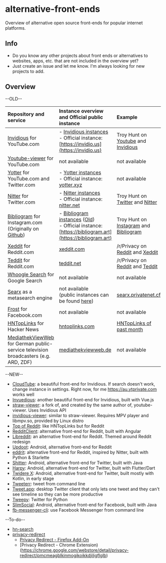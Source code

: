 # alternative-front-ends
Overview of alternative open source front-ends for popular internet platforms.

## Info
* Do you know any other projects about front ends or alternatives to websites, apps, etc. that are not included in the overview yet?
* Just create an issue and let me know. I'm always looking for new projects to add.

## Overview

--OLD--

|Repository and service|Instance overview and Official public instance|Example
|:---|:---|:---
|[Invidious](https://github.com/iv-org/invidious) for YouTube.com|- [Invidious instances](https://github.com/iv-org/documentation/blob/master/Invidious-Instances.md)<br>- Official instance: [https://invidio.us](https://invidio.us)|Troy Hunt on [Youtube](https://www.youtube.com/user/troyhuntdotcom/videos) and [Invidious](https://invidio.us/channel/troyhuntdotcom)
|[Youtube-viewer](https://github.com/trizen/youtube-viewer) for YouTube.com|not available|not available
|[Yotter](https://github.com/ytorg/Yotter) for YouTube.com and Twitter.com|- [Yotter instances](https://github.com/ytorg/Yotter#public-instances)<br>- Official instance: [yotter.xyz](https://yotter.xyz)|not available
|[Nitter](https://github.com/zedeus/nitter) for Twitter.com|- [Nitter instances](https://github.com/zedeus/nitter/wiki/Instances)<br>- Official instance: [nitter.net](https://nitter.net/)|Troy Hunt on [Twitter](https://twitter.com/troyhunt) and [Nitter](https://nitter.net/troyhunt)
|[Bibliogram](https://sr.ht/~cadence/bibliogram/) for Instagram.com<br>(Originally on [Github](https://github.com/cloudrac3r/bibliogram))|- [Bibliogram instances](https://git.sr.ht/~cadence/bibliogram-docs/tree/master/docs/Instances.md) ([Old](https://github.com/cloudrac3r/bibliogram/wiki/Instances))<br>- Official instance: [https://bibliogram.art](https://bibliogram.art)|Troy Hunt on [Instagram](https://www.instagram.com/troyhunt/) and [Bibliogram](https://bibliogram.art/u/troyhunt)
|[Xeddit](https://github.com/ErlingMK/Xeddit) for Reddit.com|[xeddit.com](https://www.xeddit.com/)|/r/Privacy on [Reddit](https://www.reddit.com/r/privacy/) and [Xeddit](https://www.xeddit.com/r/privacy/)
|[Teddit](https://codeberg.org/teddit/teddit) for Reddit.com|[teddit.net](https://teddit.net/)|/r/Privacy on [Reddit](https://www.reddit.com/r/privacy/) and [Teddit](https://teddit.net/r/privacy)
|[Whoogle Search](https://github.com/benbusby/whoogle-search) for Google Search|not available|not available
|[Searx](https://github.com/searx/searx) as a metasearch engine|not available<br>(public instances can be found [here](https://searx.space/))|[searx.privatenet.cf](https://searx.privatenet.cf/)
|[Frost](https://github.com/AllanWang/Frost-for-Facebook) for Facebook.com|not available|not available
|[HNTopLinks](https://github.com/eguller/hntoplinks) for Hacker News|[hntoplinks.com](http://www.hntoplinks.com/)|[HNTopLinks of past month](http://www.hntoplinks.com/month)
|[MediathekViewWeb](https://github.com/mediathekview/mediathekviewweb) for German public-service television broadcasters (e.g. ARD, ZDF)|[mediathekviewweb.de](https://mediathekviewweb.de/)|not available


--NEW--


- [CloudTube](https://git.sr.ht/~cadence/cloudtube): a beautiful front-end for Invidious. If search doesn't work, change instance in settings. Right now, for me https://au.ytprivate.com works well
- [Invuedious](https://github.com/bocchilorenzo/invuedious): another beautiful front-end for Invidious, built with Vue.js
- [straw-viewer](https://github.com/trizen/straw-viewer): a fork of, and created by the same author of, youtube-viewer. Uses Invidious API
- [invidious-viewer](https://github.com/git-bruh/invidious-viewer): similar to straw-viewer. Requires MPV player and libmpv.so, provided by Linux distro
- [Top of Reddit](https://github.com/mgerb/top-of-reddit): like HNTopLinks but for Reddit
- [RedditClient](https://github.com/grey-r/RedditSharp): alternative front-end for Reddit, built with Angular
- [Libreddit](https://libredd.it/): an alternative front-end for Reddit. Themed around Reddit redesign
- [Updoot](https://github.com/adityam49/Updoot): Android, alternative front-end for Reddit
- [eddrit](https://github.com/corenting/eddrit): alternative front-end for Reddit, inspired by Nitter, built with Python & Starlette
- [Shitter](https://github.com/nuclearfog/Shitter): Android, alternative front-end for Twitter, built with Java
- [Harpy](https://github.com/robertodoering/harpy): Android, alternative front-end for Twitter, built with Flutter/Dart
- [Twidere X](https://github.com/TwidereProject/TwidereX-Android): Android, alternative front-end for Twitter, built mostly with Kotlin, in early stage
- [Tweeterr](https://github.com/sherwyn11/Tweeterr): tweet from command line
- [Tweet.app](https://github.com/rhysd/tweet-app): desktop Twitter client that only lets one tweet and they can't see timeline so they can be more productive
- [Tweepy](https://github.com/tweepy/tweepy): Twitter for Python
- [SlimSocial](https://github.com/rignaneseleo/SlimSocial-for-Facebook): Android, alternative front-end for Facebook, built with Java
- [fb-messenger-cli](https://github.com/Alex-Rose/fb-messenger-cli): use Facebook Messenger from command line

--To-do--

- [hn-search](https://github.com/algolia/hn-search)
- [privacy-redirect](https://github.com/SimonBrazell/privacy-redirect)
  - [Privacy Redirect - Firefox Add-On](https://addons.mozilla.org/en-US/firefox/addon/privacy-redirect/)
  - [Privacy Redirect - Chrome Extension)(https://chrome.google.com/webstore/detail/privacy-redirect/pmcmeagblkinmogikoikkdjiligflglb)
